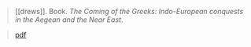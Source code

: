 > [[drews]]. Book. *The Coming of the Greeks: Indo-European conquests in the Aegean and the Near East*.

> [pdf](a/drews1988.pdf)